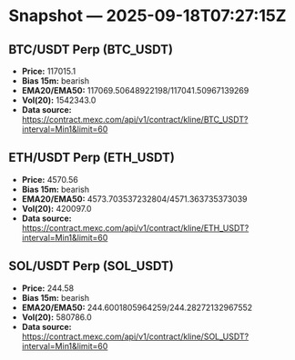 # Snapshot — 2025-09-18T07:27:15Z

## BTC/USDT Perp (BTC_USDT)
- **Price:** 117015.1
- **Bias 15m:** bearish
- **EMA20/EMA50:** 117069.50648922198/117041.50967139269
- **Vol(20):** 1542343.0
- **Data source:** https://contract.mexc.com/api/v1/contract/kline/BTC_USDT?interval=Min1&limit=60

## ETH/USDT Perp (ETH_USDT)
- **Price:** 4570.56
- **Bias 15m:** bearish
- **EMA20/EMA50:** 4573.703537232804/4571.363735373039
- **Vol(20):** 420097.0
- **Data source:** https://contract.mexc.com/api/v1/contract/kline/ETH_USDT?interval=Min1&limit=60

## SOL/USDT Perp (SOL_USDT)
- **Price:** 244.58
- **Bias 15m:** bearish
- **EMA20/EMA50:** 244.6001805964259/244.28272132967552
- **Vol(20):** 580786.0
- **Data source:** https://contract.mexc.com/api/v1/contract/kline/SOL_USDT?interval=Min1&limit=60
